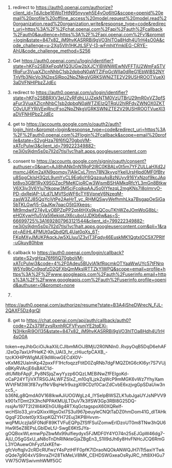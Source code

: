 1. redirect to 
https://auth0.openai.com/authorize?client_id=TdJIcbe16WoTHtN95nyywh5E4yOo6ItG&scope=openid%20email%20profile%20offline_access%20model.request%20model.read%20organization.read%20organization.write&response_type=code&redirect_uri=https%3A%2F%2Fchat.openai.com%2Fapi%2Fauth%2Fcallback%2Fauth0&audience=https%3A%2F%2Fapi.openai.com%2Fv1&prompt=login&state=847x82_jM9hvKASRRBi9gVO3hlTOa8Hdh4U1rH4sO0A&code_challenge=u-2Xg5VIh1HKJtLSFV-I3-wFmhjtYmkIEG-CRYE-AhU&code_challenge_method=S256

2. Get https://auth0.openai.com/u/login/identifier?state=hKFo2SBXeFpqM1Q3UGw2bXJCYlBWNWEwNVFFTjU2WmFaSTVfRqFur3VuaXZlcnNhbC1sb2dpbqN0aWTZIFpGcWlla0dReG1EbWlBS2NYTnVfb3NicVo3N2psSlRpo2NpZNkgVGRKSWNiZTE2V29USHROOTVueXl3aDVFNHlPbzZJdEc

3. redirect to https://auth0.openai.com/u/login/identifier?state=hKFo2SBBRXV3eUZvRFdhLUJZekNTM0VzUTBrU29mR0xVZ3pfSaFur3VuaXZlcnNhbC1sb2dpbqN0aWTZIEIzQTRqU2hlRFdyZWNOX0ZKTC0yUUFYRjVEejRnclFso2NpZNkgVGRKSWNiZTE2V29USHROOTVueXl3aDVFNHlPbzZJdEc

4. get to 
https://accounts.google.com/o/oauth2/auth?login_hint=&prompt=login&response_type=code&redirect_uri=https%3A%2F%2Fauth0.openai.com%2Flogin%2Fcallback&scope=email%20profile&state=S2ygHza76f6fiQ70gboVM-xATcPulwi3&client_id=799222349882-ne3i0s9jdm5s0p7ll2d7tlsi1vc1halt.apps.googleusercontent.com

5. consent to https://accounts.google.com/signin/oauth/consent?authuser=0&part=AJi8hANk0nN1RgP2lRC0KBALy0t5m7YFZULLaHXd2JmxmcJ4Km2aXN9qomqy7lAlkCxL7lmn78N3kvyqYkelUrsHlpd0MF0fBtvu8SpgCkIsH3QzL9umYvCL9Eq6oY6QgzquAsBzNUyv916YxNzof9kcJAqbt8vo3GBf1RyX9SGZqcPMeKCjoRCw3WjsmBSHAMkqRfcYL3mGn8BtkwV6X3jv3V6Ylu7tlkopw3M5ciFcqjkpAAJ5o0lYfezqL2mgKNs7I8olmrvO-PD-dxRelAP-ULd7LMVfSoWF6cTY6VpneV6NzeqM-zasW3ZJ85QqYciVtPe2AeHrT_yc_RHMQSwyWefhmhLka7BsgapOeSiGa5bTKLGwfj5-GaJKw7qacO5tGXkeqs-Mt9mdwif274ylLyOBPZpPP2qt4tHXs9ksQCouTKhWZeJOmWoG8bL-eHOXywH1u5Va5l6ekiqtJX6cuboUJDKb6w&as=S-66699725%3A1692807963121544&client_id=799222349882-ne3i0s9jdm5s0p7ll2d7tlsi1vc1halt.apps.googleusercontent.com&pli=1&rapt=AEjHL4PMUt0aQbdQfL4Uat0qXs_6T-FKpMXyJMUKPAqckJw5XLluu1Z3vIT3Fqdy46EuskMK1QgtxIOC5X7PRIf-uGkuy80hbw


6. callback to https://auth0.openai.com/login/callback?state=S2ygHza76f6fiQ70gboVM-xATcPulwi3&code=4%2F0Adeu5BUvlA1kfRqcmkOTYaaWwUYc57tFNrpW5Yq9bCn9qqfzD2QFXbQmMksIRTTZkYIWPQ&scope=email+profile+https%3A%2F%2Fwww.googleapis.com%2Fauth%2Fuserinfo.email+https%3A%2F%2Fwww.googleapis.com%2Fauth%2Fuserinfo.profile+openid&authuser=0&prompt=none

7. 
https://auth0.openai.com/authorize/resume?state=B3A4jSheDWrecN_FJL-2QAXF5Dz4grQl

8. get to
https://chat.openai.com/api/auth/callback/auth0?code=2Zs379FzvsRxnhRCFVFvunjYE2tqEXi-N3HknRi9OI135&state=847x82_jM9hvKASRRBi9gVO3hlTOa8Hdh4U1rH4sO0A


token=eyJhbGciOiJkaXIiLCJlbmMiOiJBMjU2R0NNIn0..RvpyOqB5DqD6ehAF.l2eOp7axUrPHeKZ-Kh_UAI3_hr_cHiucfpCAXB_-tzcKXHlPtWIgMJE9dWowGECdX0V-vKxM62UaImKp42pxxFF1HcfoqzzFtitD0ZqRNb7dgFMQZDtG6cKI6yr7S7VUjoBKyRVAcjE6sBAIC1d-dtUMlbFApjF_Py8NSjqZwyYyzp6OQzLMEBiNwZfFEIgoKd-oCaP24YTjiVXTRSGJALWFZSIxZ_m10q1LjzkZqWcP9mMGK6vWz7YhyXamWVtFM3W3f87xyfNrVBqHe1r9uzgXl9CDzf0CarZdCvbE6xzjvgGpSDaUiw3ncc5_-b36NLg8QmdA0V168IkwAJiUOGWgLz4_IYSelpBWSZLK1ubJgaUYJsNPVV9k901xTDmt2X3hcNPPAKMUjLTDuV7k3lfSW3Gp3RBl8G25DQ-rssjAv197T2I2W4iKEhGU8g4RTXqGctagspoX60XQReIf-wcHSlo33_yirxQXixxWgsOxI7S3uI967peuyleCNQtTaDZ0hmDom41G_dlTAHkQgqF2Dotet0jrXSxpKQZYH72Euj3KP8Hvvm-wqPMUczjIa5F0NdF89KTVFuEQPpZfSfFSuIZomwErlDzoUT0m8TNw3hQU6Hw9l5eZ8EPsLGblDeLfJ-SwgE6KtSJYa-gOQBoxWLemwPpZbwMx99ulfieydyx5FJMDF0Y4YO74n25sEJGpW46dg7-AjU_O5gGSxU_aN8oTnDhRINkteGjaZBgEn3_S1Il9dJh6y8HvFNHcJCQ6RmGL3YOAuewOhFyzfJxKEfw-gfcVoftqjIv2cRDcRUfwzY4sPztHFF0pfK7lDraoNQOkANWQJH7iTt5axiYTwkoQde7g904xVS9nraZH28TkMeLV8MK_CEHDSWGxeaOsRyJRC_hft8XHGu7VW75OWSwivmhWMf5GC